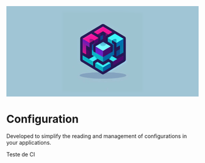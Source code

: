 ![nucleus framework logo](/docs/cover-github-repository.png)

# Configuration

Developed to simplify the reading and management of configurations in your applications.

Teste de CI

